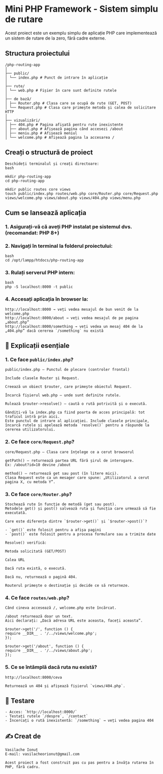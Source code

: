 # Mini PHP Framework - Sistem simplu de rutare

Acest proiect este un exemplu simplu de aplicație PHP care implementează un sistem de rutare de la zero, fără cadre externe.

## Structura proiectului

```
/php-routing-app
│
├── public/
│ └── index.php # Punct de intrare în aplicație
│
├── rute/
│ └── web.php # Fișier în care sunt definite rutele
│
├── de bază/
│ ├── Router.php # Clasa care se ocupă de rute (GET, POST)
│ └── Request.php # Clasa care primește metoda și calea de solicitare HTTP
│
├── vizualizări/
│ ├── 404.php # Pagina afișată pentru rute inexistente
│ ├── about.php # Afișează pagina când accesezi /about
│ ├── meniu.php # Afișează meniul
│ └── welcome.php # Afișează pagina la accesarea /

```

## Creați o structură de proiect
```
Deschideți terminalul și creați directoare:
bash

mkdir php-routing-app
cd php-routing-app

mkdir public routes core views
touch public/index.php routes/web.php core/Router.php core/Request.php views/welcome.php views/about.php views/404.php views/menu.php
```

## Cum se lansează aplicația

### 1. Asigurați-vă că aveți PHP instalat pe sistemul dvs. (recomandat: PHP 8+)
### 2. Navigați în terminal la folderul proiectului:
```
bash
cd /opt/lampp/htdocs/php-routing-app
```
### 3. Rulați serverul PHP intern:
```
bash
php -S localhost:8000 -t public
```
### 4. Accesați aplicația în browser la:
```
http://localhost:8000 → veți vedea mesajul de bun venit de la welcome.php
http://localhost:8000/about → veți vedea mesajul de pe pagina „about.php”
http://localhost:8000/something → veți vedea un mesaj 404 de la „404.php” dacă cererea `/something` nu există
```

## 📘 Explicații esențiale

### 1. Ce face `public/index.php`?
```
public/index.php – Punctul de plecare (controler frontal)

Include clasele Router și Request.

Creează un obiect $router, care primește obiectul Request.

Încarcă fișierul web.php — unde sunt definite rutele.

Rulează $router->resolve() — caută o rută potrivită și o execută.

Gândiți-vă la index.php ca fiind poarta de acces principală: tot traficul intră prin aici.
Este punctul de intrare al aplicației. Include clasele principale, încarcă rutele și apelează metoda `resolve()` pentru a răspunde la cererea utilizatorului.
```
### 2. Ce face `core/Request.php`?
```
core/Request.php – Clasa care înțelege ce a cerut browserul

getPath() – returnează partea URL fără șirul de interogare.
Ex: /about?id=10 devine /about

method() – returnează get sau post (în litere mici).
Clasa Request este ca un mesager care spune: „Utilizatorul a cerut pagina X, cu metoda Y”.
```
### 3. Ce face `core/Router.php`?
```
Stochează rute în funcție de metodă (get sau post).
Metodele get() și post() salvează ruta și funcția care urmează să fie executată.

Care este diferența dintre `$router->get()` și `$router->post()`?

- `get()` este folosit pentru a afișa pagini
- `post()` este folosit pentru a procesa formulare sau a trimite date

Resolve() verifică:

Metoda solicitată (GET/POST)

Calea URL

Dacă ruta există, o execută.

Dacă nu, returnează o pagină 404.

Routerul primește o destinație și decide ce să returneze.
```
### 4. Ce face `routes/web.php`?
```
Când cineva accesează /, welcome.php este încărcat.

/about returnează doar un text.
Aici declarați: „Dacă adresa URL este aceasta, faceți aceasta”.

$router->get('/', function () {
require __DIR__ . '/../views/welcome.php';
});

$router->get('/about', function () {
require __DIR__ . '/../views/about.php';
});
```

### 5. Ce se întâmplă dacă ruta nu există?
```
http://localhost:8000/ceva

Returnează un 404 și afișează fișierul `views/404.php`.

```

## 🧪 Testare
```
- Acces: `http://localhost:8000/`
- Testați rutele `/despre`, `/contact`
- Încercați o rută inexistentă: `/something` → veți vedea pagina 404
```

## ✍️ Creat de
```
Vasilache Ionuț
E-mail: vasilacheorionut@gmail.com

Acest proiect a fost construit pas cu pas pentru a învăța rutarea în PHP, fără cadru.
```